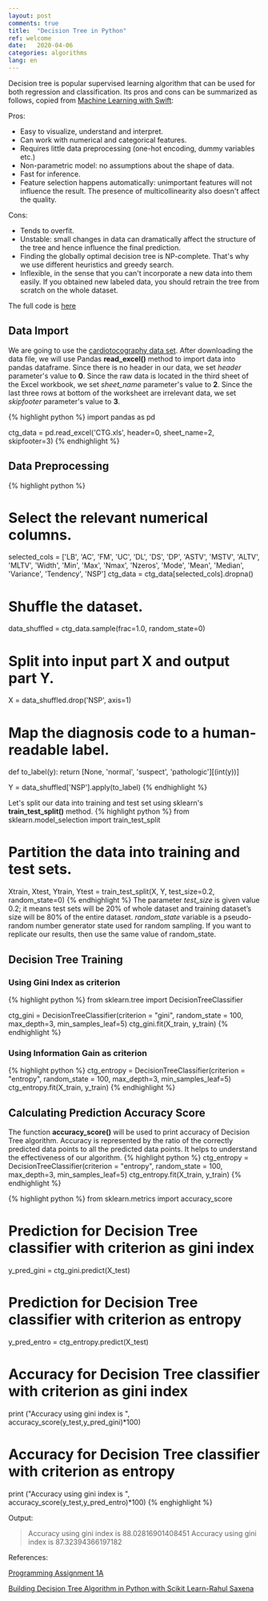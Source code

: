 ```yaml
---
layout: post
comments: true
title:  "Decision Tree in Python"
ref: welcome
date:   2020-04-06
categories: algorithms
lang: en
---
```

Decision tree is popular supervised learning algorithm that can be used for both regression and classification. 
Its pros and cons can be summarized as follows, copied from [Machine Learning with Swift][ref-1]: 

Pros:

+ Easy to visualize, understand and interpret.
+ Can work with numerical and categorical features.
+ Requires little data preprocessing (one-hot encoding, dummy variables etc.)
+ Non-parametric model: no assumptions about the shape of data.
+ Fast for inference.
+ Feature selection happens automatically: unimportant features will not influence the result. The presence of multicollinearity also doesn't affect the quality.

Cons:

+ Tends to overfit.
+ Unstable: small changes in data can dramatically affect the structure of the tree and hence influence the final prediction.
+ Finding the globally optimal decision tree is NP-complete. That's why we use different heuristics and greedy search.
+ Inflexible, in the sense that you can't incorporate a new data into them easily. If you obtained new labeled data, you should retrain the tree from scratch on the whole dataset.


The full code is [here][ref-2]

## Data Import
We are going to use the [cardiotocography data set][ref-3]. 
After downloading the data file, we will use Pandas **read_excel()** method to import data into pandas dataframe. Since there is no header in our data, we set _header_ parameter's value to **0**. Since the raw data is located in the third sheet of the Excel workbook, we set _sheet_name_ parameter's value to **2**. Since the last three rows at bottom of the worksheet are irrelevant data, we set _skipfooter_ parameter's value to **3**.

{% highlight python %}
import pandas as pd

ctg_data = pd.read_excel('CTG.xls', header=0, sheet_name=2, skipfooter=3)
{% endhighlight %}

## Data Preprocessing
{% highlight python %}
# Select the relevant numerical columns.
selected_cols = ['LB', 'AC', 'FM', 'UC', 'DL', 'DS', 'DP', 'ASTV', 'MSTV', 'ALTV',
                 'MLTV', 'Width', 'Min', 'Max', 'Nmax', 'Nzeros', 'Mode', 'Mean',
                 'Median', 'Variance', 'Tendency', 'NSP']
ctg_data = ctg_data[selected_cols].dropna()

# Shuffle the dataset.
data_shuffled = ctg_data.sample(frac=1.0, random_state=0)

# Split into input part X and output part Y.
X = data_shuffled.drop('NSP', axis=1)

# Map the diagnosis code to a human-readable label.
def to_label(y):
    return [None, 'normal', 'suspect', 'pathologic'][(int(y))]

Y = data_shuffled['NSP'].apply(to_label)
{% endhighlight %}

Let's split our data into training and test set using sklearn's **train_test_split()** method. 
{% highlight python %}
from sklearn.model_selection import train_test_split
# Partition the data into training and test sets.
Xtrain, Xtest, Ytrain, Ytest = train_test_split(X, Y, test_size=0.2, random_state=0)
{% endhighlight %}
The parameter _test_size_ is given value 0.2; it means test sets will be 20% of whole dataset and training dataset’s size will be 80% of the entire dataset. _random_state_ variable is a pseudo-random number generator state used for random sampling. If you want to replicate our results, then use the same value of random_state.

## Decision Tree Training

### Using Gini Index as criterion
{% highlight python %}
from sklearn.tree import DecisionTreeClassifier

ctg_gini = DecisionTreeClassifier(criterion = "gini", random_state = 100, max_depth=3, min_samples_leaf=5)
ctg_gini.fit(X_train, y_train)
{% endhighlight %}

### Using Information Gain as criterion
{% highlight python %}
ctg_entropy = DecisionTreeClassifier(criterion = "entropy", random_state = 100, max_depth=3, min_samples_leaf=5)
ctg_entropy.fit(X_train, y_train)
{% endhighlight %}

## Calculating Prediction Accuracy Score

The function **accuracy_score()** will be used to print accuracy of Decision Tree algorithm. Accuracy is represented by the ratio of the correctly predicted data points to all the predicted data points. It helps to understand the effectiveness of our algorithm. 
{% highlight python %}
ctg_entropy = DecisionTreeClassifier(criterion = "entropy", random_state = 100,
                               max_depth=3, min_samples_leaf=5)
ctg_entropy.fit(X_train, y_train)
{% endhighlight %}

{% highlight python %}
from sklearn.metrics import accuracy_score
# Prediction for Decision Tree classifier with criterion as gini index
y_pred_gini = ctg_gini.predict(X_test)

# Prediction for Decision Tree classifier with criterion as entropy
y_pred_entro = ctg_entropy.predict(X_test)

# Accuracy for Decision Tree classifier with criterion as gini index
print ("Accuracy using gini index is ", accuracy_score(y_test,y_pred_gini)*100)

# Accuracy for Decision Tree classifier with criterion as entropy
print ("Accuracy using gini index is ", accuracy_score(y_test,y_pred_entro)*100)
{% enghighlight %}

Output:
>Accuracy using gini index is  88.02816901408451
>Accuracy using gini index is  87.32394366197182


References:

[Programming Assignment 1A][ref-4]

[Building Decision Tree Algorithm in Python with Scikit Learn-Rahul Saxena][ref-5]

[ref-1]: https://learning.oreilly.com/library/view/machine-learning-with/9781787121515/697c4c5f-1109-4058-8938-d01482389ce3.xhtml
[ref-2]: https://github.com/YumekaMengjiaLYU/tutorials
[ref-3]: https://archive.ics.uci.edu/ml/datasets/Cardiotocography
[ref-4]:http://www.cse.chalmers.se/~richajo/dit866/pa1a.html
[ref-5]:https://dataaspirant.com/2017/02/01/decision-tree-algorithm-python-with-scikit-learn/
